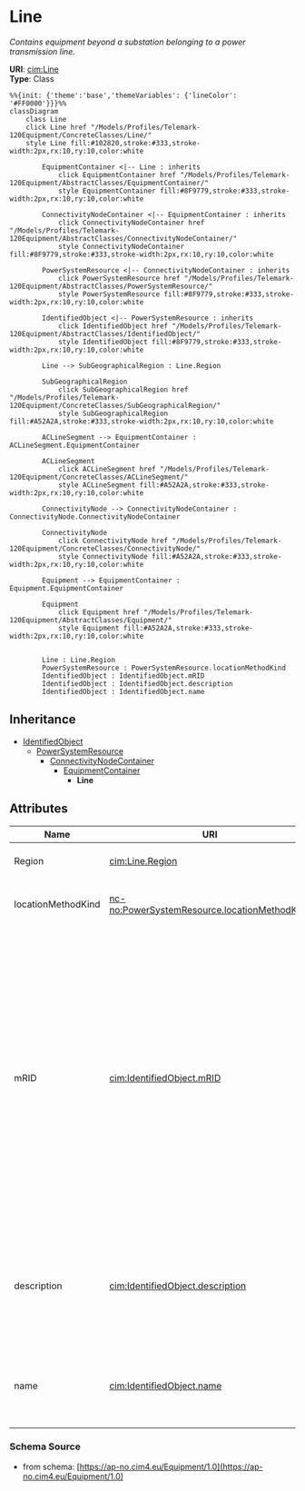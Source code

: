 # Line

_Contains equipment beyond a substation belonging to a power transmission line._

**URI**: [cim:Line](https://cim.ucaiug.io/ns#Line)<br />
**Type**: Class

```mermaid
%%{init: {'theme':'base','themeVariables': {'lineColor': '#FF0000'}}}%%
classDiagram
    class Line
    click Line href "/Models/Profiles/Telemark-120Equipment/ConcreteClasses/Line/"
    style Line fill:#102820,stroke:#333,stroke-width:2px,rx:10,ry:10,color:white
     
        EquipmentContainer <|-- Line : inherits
            click EquipmentContainer href "/Models/Profiles/Telemark-120Equipment/AbstractClasses/EquipmentContainer/"
            style EquipmentContainer fill:#8F9779,stroke:#333,stroke-width:2px,rx:10,ry:10,color:white
     
        ConnectivityNodeContainer <|-- EquipmentContainer : inherits
            click ConnectivityNodeContainer href "/Models/Profiles/Telemark-120Equipment/AbstractClasses/ConnectivityNodeContainer/"
            style ConnectivityNodeContainer fill:#8F9779,stroke:#333,stroke-width:2px,rx:10,ry:10,color:white
     
        PowerSystemResource <|-- ConnectivityNodeContainer : inherits
            click PowerSystemResource href "/Models/Profiles/Telemark-120Equipment/AbstractClasses/PowerSystemResource/"
            style PowerSystemResource fill:#8F9779,stroke:#333,stroke-width:2px,rx:10,ry:10,color:white
     
        IdentifiedObject <|-- PowerSystemResource : inherits
            click IdentifiedObject href "/Models/Profiles/Telemark-120Equipment/AbstractClasses/IdentifiedObject/"
            style IdentifiedObject fill:#8F9779,stroke:#333,stroke-width:2px,rx:10,ry:10,color:white

        Line --> SubGeographicalRegion : Line.Region

        SubGeographicalRegion
            click SubGeographicalRegion href "/Models/Profiles/Telemark-120Equipment/ConcreteClasses/SubGeographicalRegion/"
            style SubGeographicalRegion fill:#A52A2A,stroke:#333,stroke-width:2px,rx:10,ry:10,color:white

        ACLineSegment --> EquipmentContainer : ACLineSegment.EquipmentContainer

        ACLineSegment
            click ACLineSegment href "/Models/Profiles/Telemark-120Equipment/ConcreteClasses/ACLineSegment/"
            style ACLineSegment fill:#A52A2A,stroke:#333,stroke-width:2px,rx:10,ry:10,color:white

        ConnectivityNode --> ConnectivityNodeContainer : ConnectivityNode.ConnectivityNodeContainer

        ConnectivityNode
            click ConnectivityNode href "/Models/Profiles/Telemark-120Equipment/ConcreteClasses/ConnectivityNode/"
            style ConnectivityNode fill:#A52A2A,stroke:#333,stroke-width:2px,rx:10,ry:10,color:white

        Equipment --> EquipmentContainer : Equipment.EquipmentContainer

        Equipment
            click Equipment href "/Models/Profiles/Telemark-120Equipment/AbstractClasses/Equipment/"
            style Equipment fill:#A52A2A,stroke:#333,stroke-width:2px,rx:10,ry:10,color:white


        Line : Line.Region
        PowerSystemResource : PowerSystemResource.locationMethodKind
        IdentifiedObject : IdentifiedObject.mRID
        IdentifiedObject : IdentifiedObject.description
        IdentifiedObject : IdentifiedObject.name
```

## Inheritance
* [IdentifiedObject](/Models/Profiles/Telemark-120Equipment/AbstractClasses/IdentifiedObject/)
    * [PowerSystemResource](/Models/Profiles/Telemark-120Equipment/AbstractClasses/PowerSystemResource/)
        * [ConnectivityNodeContainer](/Models/Profiles/Telemark-120Equipment/AbstractClasses/ConnectivityNodeContainer/)
            * [EquipmentContainer](/Models/Profiles/Telemark-120Equipment/AbstractClasses/EquipmentContainer/)
                * **Line**

## Attributes
| Name | URI | Cardinality and Range | Description | Inheritance |
| ---  | --- | --- | --- | --- |
| Region | [cim:Line.Region](https://cim.ucaiug.io/ns#Line.Region) | 0..1 SubGeographicalRegion | The sub-geographical region of the line. | direct |
| locationMethodKind | [nc-no:PowerSystemResource.locationMethodKind](http://cim4.eu/ns/nc-no#PowerSystemResource.locationMethodKind) | 0..1 LocationMethodKind | Possible methods to derive geographical location. | PowerSystemResource |
| mRID | [cim:IdentifiedObject.mRID](https://cim.ucaiug.io/ns#IdentifiedObject.mRID) | 0..1 string | Master resource identifier issued by a model authority. The mRID is unique within an exchange context. Global uniqueness is easily achieved by using a UUID, as specified in RFC 4122, for the mRID. The use of UUID is strongly recommended.For CIMXML data files in RDF syntax conforming to IEC 61970-552, the mRID is mapped to rdf:ID or rdf:about attributes that identify CIM object elements. | IdentifiedObject |
| description | [cim:IdentifiedObject.description](https://cim.ucaiug.io/ns#IdentifiedObject.description) | 0..1 string | The description is a free human readable text describing or naming the object. It may be non unique and may not correlate to a naming hierarchy. | IdentifiedObject |
| name | [cim:IdentifiedObject.name](https://cim.ucaiug.io/ns#IdentifiedObject.name) | 0..1 string | The name is any free human readable and possibly non unique text naming the object. | IdentifiedObject |

### Schema Source
* from schema: [https://ap-no.cim4.eu/Equipment/1.0](https://ap-no.cim4.eu/Equipment/1.0)

